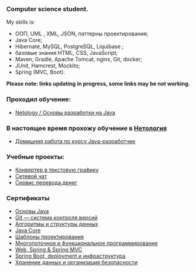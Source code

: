### Computer science student.

My skills is:
* ООП, UML , XML, JSON, паттерны проектирования;
* Java Core;
* Hibernate, MySQL, PostgreSQL, Liquibase ;
* базовые знания HTML, CSS, JavaScript;
* Maven, Gradle, Apache Tomcat, nginx, Git, docker;
* JUnit, Hamcrest, Mockito;
* Spring (MVC, Boot).

**Please note: links updating in progress, some links may be not working.**

### Проходил обучение:

- [Netology / Основы разработки на Java]()

### В настоящее время прохожу обучение в [Нетология](https://netology.ru/)

- [Домашняя работа по курсу Java-разработчик](./netology_homeworks/README.md)

### Учебные проекты:

- [Конвертер в текстовую графику]()
- [Сетевой чат](https://github.com/andmosc/network_chat.git)
- [Сервис перевода денег](https://github.com/andmosc/TransferMoneyServices)

### Сертификаты

- [Основы Java](./certificates_Netology/certificate.pdf)
- [Git — система контроля версий](./certificates_Netology/certificate-1.pdf)
- [Алгоритмы и структуры данных](./certificates_Netology/certificate-2.pdf)
- [Java Core](./certificates_Netology/certificate-3.pdf)
- [Шаблоны проектирования](./certificates_Netology/certificate-4.pdf)
- [Многопоточное и функциональное программирование](./certificates_Netology/certificate-5.pdf)
- [Web, Spring & Spring MVC](./certificates_Netology/certificate-6.pdf)
- [Spring Boot, deployment и инфраструктура](./certificates_Netology/certificate-7.pdf)
- [Хранение данных и организация безопасности](./certificates_Netology/certificate-8.pdf)
